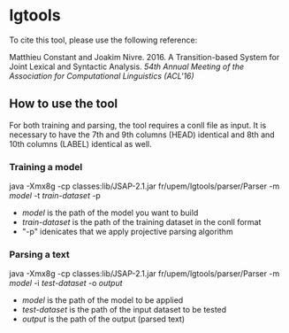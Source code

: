# lgtools

To cite this tool, please use the following reference:

Matthieu Constant and Joakim Nivre. 2016. A Transition-based System for Joint Lexical and Syntactic Analysis. *54th Annual Meeting of the Association for Computational Linguistics (ACL'16)*



## How to use the tool

For both training and parsing, the tool requires a conll file as input.
It is necessary to have the 7th and 9th columns (HEAD) identical and 8th and 10th columns (LABEL) identical as well.

### Training  a model

java -Xmx8g -cp classes:lib/JSAP-2.1.jar fr/upem/lgtools/parser/Parser -m _model_ -t _train-dataset_ -p

- _model_ is the path of the model you want to build
- _train-dataset_ is the path of the training dataset in the conll format
- "-p" idenicates that we apply projective parsing algorithm

### Parsing a text

java -Xmx8g -cp classes:lib/JSAP-2.1.jar fr/upem/lgtools/parser/Parser -m _model_ -i _test-dataset_ -o _output_

- _model_ is the path of the model to be applied
- _test-dataset_ is the path of the input dataset to be tested
- _output_ is the path of the output (parsed text)
